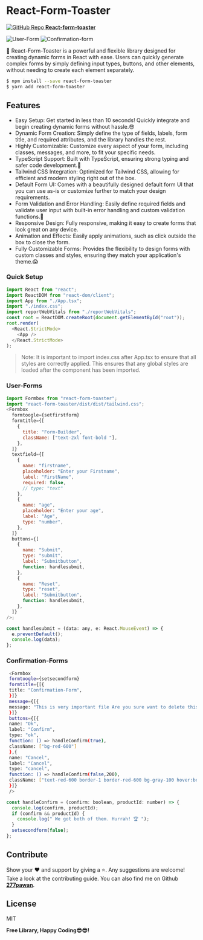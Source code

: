 # React-Form-Toaster

[![GitHub Repo](https://github.githubassets.com/favicons/favicon.png) **React-form-toaster**](https://github.com/277pawan/form-builder)

![User-Form](https://cure-ten.vercel.app/static/media/firstform.b6075305bf63a34699f8.gif)
![Confirmation-form](https://cure-ten.vercel.app/static/media/confirm.4b962f1dee5f2bc649cd.png)

🎊 React-Form-Toaster is a powerful and flexible library designed for creating dynamic forms in React with ease. Users can quickly generate complex forms by simply defining input types, buttons, and other elements, without needing to create each element separately.

```sh
$ npm install --save react-form-toaster
$ yarn add react-form-toaster
```

## Features

- Easy Setup: Get started in less than 10 seconds! Quickly integrate and begin creating dynamic forms without hassle.😎
- Dynamic Form Creation: Simply define the type of fields, labels, form title, and required attributes, and the library handles the rest.
- Highly Customizable: Customize every aspect of your form, including classes, messages, and more, to fit your specific needs.
- TypeScript Support: Built with TypeScript, ensuring strong typing and safer code development.🤯
- Tailwind CSS Integration: Optimized for Tailwind CSS, allowing for efficient and modern styling right out of the box.
- Default Form UI: Comes with a beautifully designed default form UI that you can use as-is or customize further to match your design requirements.
- Form Validation and Error Handling: Easily define required fields and validate user input with built-in error handling and custom validation functions.🍃
- Responsive Design: Fully responsive, making it easy to create forms that look great on any device.
- Animation and Effects: Easily apply animations, such as click outside the box to close the form.
- Fully Customizable Forms: Provides the flexibility to design forms with custom classes and styles, ensuring they match your application's theme.😱

### Quick Setup

```javascript
import React from "react";
import ReactDOM from "react-dom/client";
import App from "./App.tsx";
import "./index.css";
import reportWebVitals from "./reportWebVitals";
const root = ReactDOM.createRoot(document.getElementById("root"));
root.render(
  <React.StrictMode>
    <App />
  </React.StrictMode>
);
```

> Note: It is important to import index.css after App.tsx to ensure that all styles are correctly applied. This ensures that any global styles are loaded after the component has been imported.

### User-Forms

```javascript
import Formbox from "react-form-toaster";
import "react-form-toaster/dist/dist/tailwind.css";
<Formbox
  formtoogle={setfirstform}
  formtitle={[
    {
      title: "Form-Builder",
      className: ["text-2xl font-bold "],
    },
  ]}
  textfield={[
    {
      name: "firstname",
      placeholder: "Enter your Firstname",
      label: "FirstName",
      required: false,
      // type: "text"
    },
    {
      name: "age",
      placeholder: "Enter your age",
      label: "Age",
      type: "number",
    },
  ]}
  buttons={[
    {
      name: "Submit",
      type: "submit",
      label: "Submitbutton",
      function: handlesubmit,
    },
    {
      name: "Reset",
      type: "reset",
      label: "Submitbutton",
      function: handlesubmit,
    },
  ]}
/>;
```

```javascript
const handlesubmit = (data: any, e: React.MouseEvent) => {
  e.preventDefault();
  console.log(data);
};
```

### Confirmation-Forms

```sh
 <Formbox
 formtoogle={setsecondform}
 formtitle={[{
 title: "Confirmation-Form",
 }]}
 message={[{
 message: "This is very important file Are you sure want to delete this file? Please reconfirm it!"
 }]}
 buttons={[{
 name: "Ok",
 label: "Confirm",
 type: "ok",
 function: () => handleConfirm(true),
 className: ["bg-red-600"]
 },{
 name: "Cancel",
 label: "Cancel",
 type: "cancel",
 function: () => handleConfirm(false,200),
 className: ["text-red-600 border-1 border-red-600 bg-gray-100 hover:border-red-600 "]
 }]}
 />
```

```javascript
const handleConfirm = (confirm: boolean, productId: number) => {
  console.log(confirm, productId);
  if (confirm && productId) {
    console.log(" We got both of them. Hurrah! 🏆 ");
  }
  setsecondform(false);
};
```

## Contribute

Show your ❤️ and support by giving a ⭐. Any suggestions are welcome! Take a look at the contributing guide.
You can also find me on Github [**277pawan**](https://github.com/277pawan).

## License

MIT

**Free Library, Happy Coding😎😎!**
